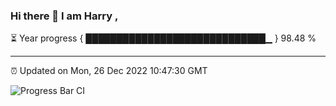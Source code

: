 ### Hi there 👋 I am Harry , 

⏳ Year progress { █████████████████████████████▁ } 98.48 %

---

⏰ Updated on Mon, 26 Dec 2022 10:47:30 GMT

![Progress Bar CI](https://github.com/duykhang68/duykhang68/workflows/Progress%20Bar%20CI/badge.svg)
